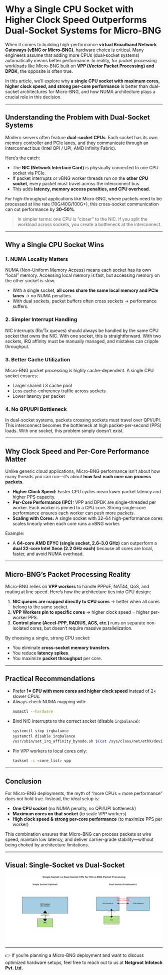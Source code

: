 # Why a Single CPU Socket with Higher Clock Speed Outperforms Dual-Socket Systems for Micro-BNG

When it comes to building high-performance **virtual Broadband Network Gateways (vBNG or Micro-BNG)**, hardware choice is critical. Many engineers assume that adding more CPUs (dual-socket systems) automatically means better performance. In reality, for packet processing workloads like Micro-BNG built on **VPP (Vector Packet Processing) and DPDK**, the opposite is often true.

In this article, we’ll explore why **a single CPU socket with maximum cores, higher clock speed, and strong per-core performance** is better than dual-socket architectures for Micro-BNG, and how NUMA architecture plays a crucial role in this decision.

---

## Understanding the Problem with Dual-Socket Systems

Modern servers often feature **dual-socket CPUs**. Each socket has its own memory controller and PCIe lanes, and they communicate through an interconnect bus (Intel QPI / UPI, AMD Infinity Fabric).

Here’s the catch:  
- The **NIC (Network Interface Card)** is physically connected to one CPU socket via PCIe.  
- If packet interrupts or vBNG worker threads run on the **other CPU socket**, every packet must travel across the interconnect bus.  
- This adds **latency, memory access penalties, and CPU overhead**.  

For high-throughput applications like Micro-BNG, where packets need to be processed at line rate (10G/40G/100G+), this cross-socket communication can cut performance by **30–50%**.

> In simpler terms: one CPU is “closer” to the NIC. If you split the workload across sockets, you create a bottleneck at the interconnect.

---

## Why a Single CPU Socket Wins

### 1. NUMA Locality Matters
NUMA (Non-Uniform Memory Access) means each socket has its own “local” memory. Accessing local memory is fast, but accessing memory on the other socket is slow.  
- With a single socket, **all cores share the same local memory and PCIe lanes** → no NUMA penalties.  
- With dual sockets, packet buffers often cross sockets → performance suffers.  

### 2. Simpler Interrupt Handling
NIC interrupts (Rx/Tx queues) should always be handled by the same CPU socket that owns the NIC. With one socket, this is straightforward. With two sockets, IRQ affinity must be manually managed, and mistakes can cripple throughput.  

### 3. Better Cache Utilization
Micro-BNG packet processing is highly cache-dependent. A single CPU socket ensures:  
- Larger shared L3 cache pool  
- Less cache-coherency traffic across sockets  
- Lower latency per packet  

### 4. No QPI/UPI Bottleneck
In dual-socket systems, packets crossing sockets must travel over QPI/UPI. This interconnect becomes the bottleneck at high packet-per-second (PPS) loads. With one socket, this problem simply doesn’t exist.  

---

## Why Clock Speed and Per-Core Performance Matter

Unlike generic cloud applications, Micro-BNG performance isn’t about how many threads you can run—it’s about **how fast each core can process packets**.

- **Higher Clock Speed:** Faster CPU cycles mean lower packet latency and higher PPS capacity.  
- **Per-Core Performance (IPC):** VPP and DPDK are single-threaded per worker. Each worker is pinned to a CPU core. Strong single-core performance ensures each worker can push more packets.  
- **Scaling with Cores:** A single socket with 32–64 high-performance cores scales linearly when each core runs a vBNG worker.  

Example:  
- A **64-core AMD EPYC (single socket, 2.6–3.0 GHz)** can outperform a **dual 22-core Intel Xeon (2.2 GHz each)** because all cores are local, faster, and avoid NUMA overhead.  

---

## Micro-BNG’s Packet Processing Reality

Micro-BNG relies on **VPP workers** to handle PPPoE, NAT44, QoS, and routing at line speed. Here’s how the architecture ties into CPU design:

1. **NIC queues are mapped directly to CPU cores** → better when all cores belong to the same socket.  
2. **VPP Workers pin to specific cores** → higher clock speed = higher per-worker PPS.  
3. **Control plane (Accel-PPP, RADIUS, ACS, etc.)** runs on separate non-isolated cores, but doesn’t require massive parallelization.  

By choosing a single, strong CPU socket:  
- You eliminate **cross-socket memory transfers**.  
- You reduce **latency spikes**.  
- You maximize **packet throughput** per core.  

---

## Practical Recommendations

- Prefer **1× CPU with more cores and higher clock speed** instead of 2× slower CPUs.  
- Always check NUMA mapping with:  
  ```bash
  numactl --hardware
  ```  
- Bind NIC interrupts to the correct socket (disable `irqbalance`):  
  ```bash
  systemctl stop irqbalance
  systemctl disable irqbalance
  /usr/sbin/set_irq_affinity_bynode.sh $(cat /sys/class/net/ethX/device/numa_node) ethX
  ```  
- Pin VPP workers to local cores only:  
  ```bash
  taskset -c <core_list> vpp
  ```  

---

## Conclusion

For Micro-BNG deployments, the myth of “more CPUs = more performance” does not hold true. Instead, the ideal setup is:  

- **One CPU socket** (no NUMA penalty, no QPI/UPI bottleneck)  
- **Maximum cores on that socket** (to scale VPP workers)  
- **High clock speed & strong per-core performance** (to maximize PPS per worker)  

This combination ensures that Micro-BNG can process packets at wire speed, maintain low latency, and deliver carrier-grade stability—without being choked by architecture limitations.  

---

## Visual: Single-Socket vs Dual-Socket

![Single vs Dual Socket](single-vs-dual-socket-microbng.png)

---

👉 If you’re planning a Micro-BNG deployment and want to discuss optimized hardware setups, feel free to reach out to us at **Netgroot Infotech Pvt. Ltd.**
